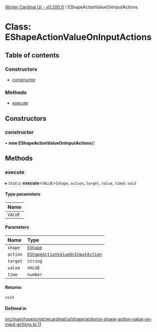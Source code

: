 [Winter Cardinal UI - v0.200.0](../index.md) / EShapeActionValueOnInputActions

# Class: EShapeActionValueOnInputActions

## Table of contents

### Constructors

- [constructor](EShapeActionValueOnInputActions.md#constructor)

### Methods

- [execute](EShapeActionValueOnInputActions.md#execute)

## Constructors

### constructor

• **new EShapeActionValueOnInputActions**()

## Methods

### execute

▸ `Static` **execute**<`VALUE`\>(`shape`, `action`, `target`, `value`, `time`): `void`

#### Type parameters

| Name |
| :------ |
| `VALUE` |

#### Parameters

| Name | Type |
| :------ | :------ |
| `shape` | [`EShape`](../interfaces/EShape.md) |
| `action` | [`EShapeActionValueOnInputAction`](../index.md#eshapeactionvalueoninputaction) |
| `target` | `string` |
| `value` | `VALUE` |
| `time` | `number` |

#### Returns

`void`

#### Defined in

[src/main/typescript/wcardinal/ui/shape/action/e-shape-action-value-on-input-actions.ts:11](https://github.com/winter-cardinal/winter-cardinal-ui/blob/v0.200.0/src/main/typescript/wcardinal/ui/shape/action/e-shape-action-value-on-input-actions.ts#L11)
